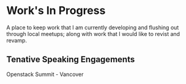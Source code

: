 # Work's In Progress 
A place to keep work that I am currently developing and flushing out through local meetups; along with work that I would like to revist and revamp.

## Tenative Speaking Engagements 
Openstack Summit - Vancover 
